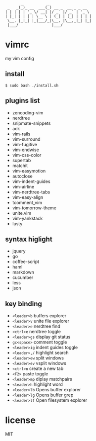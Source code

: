 
```
       _           _
 _   _(_)_ __  ___(_) __ _  __ _ _ __
| | | | | '_ \/ __| |/ _` |/ _` | '_ \
| |_| | | | | \__ \ | (_| | (_| | | | |
 \__, |_|_| |_|___/_|\__, |\__,_|_| |_|
 |___/               |___/

```

# vimrc

my vim config


## install

  ```
  $ sudo bash ./install.sh
  ```

## plugins list

  * zencoding-vim
  * nerdtree
  * snipmate-snippets
  * ack
  * vim-rails
  * vim-surround
  * vim-fugitive
  * vim-endwise
  * vim-css-color
  * supertab
  * matchit
  * vim-easymotion
  * autoclose
  * vim-indent-guides
  * vim-airline
  * vim-nerdtree-tabs
  * vim-easy-align
  * tcomment_vim
  * vim-tomorrow-theme
  * unite.vim
  * vim-yankstack
  * lusty

## syntax higlight

  * jquery
  * go
  * coffee-script
  * haml
  * markdown
  * cucumber
  * less
  * json

## key binding

  * `<leader>b`                     buffers explorer
  * `<leader>v`                     unite file explorer
  * `<leader>e`                     nerdtree find
  * `<ctrl>e`                       nerdtree toggle
  * `<leader>gs`                    display git status
  * `gc<space>`                     comment toggle
  * `<leader>ig`                    indent guides toggle
  * `<leader>,/`                    highlight search
  * `<leader>ew`                    split windows
  * `<leader>ev`                    vsplit windows
  * `<ctrl>n`                       create a new tab
  * `<F2>`                          paste toggle
  * `<leader>mp`                    diplay matchpairs
  * `<leader>h`                     highlight word
  * `<leader>lb`                    Opens buffer explorer
  * `<leader>lg`                    Opens buffer grep
  * `<leader>lf`                    Open filesystem explorer

# license

MIT
